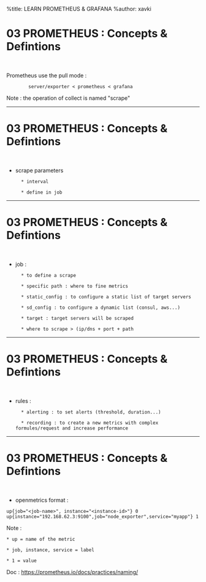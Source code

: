 %title: LEARN PROMETHEUS & GRAFANA
%author: xavki

# 03 PROMETHEUS : Concepts & Defintions


<br>

Prometheus use the pull mode :

```
		server/exporter < prometheus < grafana
```

Note : the operation of collect is named "scrape"

-------------------------------------------------------------------------------------

# 03 PROMETHEUS : Concepts & Defintions


<br>

* scrape parameters

		* interval

		* define in job

-------------------------------------------------------------------------------------

# 03 PROMETHEUS : Concepts & Defintions


<br>

* job :

		* to define a scrape

		* specific path : where to fine metrics

		* static_config : to configure a static list of target servers

		* sd_config : to configure a dynamic list (consul, aws...)

		* target : target servers will be scraped

		* where to scrape > (ip/dns + port + path

-------------------------------------------------------------------------------------

# 03 PROMETHEUS : Concepts & Defintions


<br>

* rules : 

		* alerting : to set alerts (threshold, duration...)

		* recording : to create a new metrics with complex formules/request and increase performance


-------------------------------------------------------------------------------------

# 03 PROMETHEUS : Concepts & Defintions


<br>

* openmetrics format :

```
up{job="<job-name>", instance="<instance-id>"} 0
up{instance="192.168.62.3:9100",job="node_exporter",service="myapp"} 1
```

Note :

	* up = name of the metric

	* job, instance, service = label

	* 1 = value

Doc : https://prometheus.io/docs/practices/naming/
